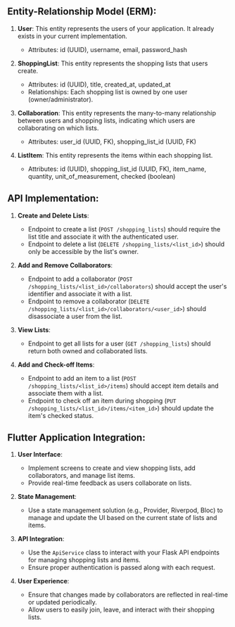 ## Entity-Relationship Model (ERM):

1. **User**: This entity represents the users of your application. It already exists in your current implementation.
   - Attributes: id (UUID), username, email, password_hash

2. **ShoppingList**: This entity represents the shopping lists that users create.
   - Attributes: id (UUID), title, created_at, updated_at
   - Relationships: Each shopping list is owned by one user (owner/administrator).

3. **Collaboration**: This entity represents the many-to-many relationship between users and shopping lists, indicating which users are collaborating on which lists.
   - Attributes: user_id (UUID, FK), shopping_list_id (UUID, FK)

4. **ListItem**: This entity represents the items within each shopping list.
   - Attributes: id (UUID), shopping_list_id (UUID, FK), item_name, quantity, unit_of_measurement, checked (boolean)

## API Implementation:

1. **Create and Delete Lists**: 
   - Endpoint to create a list (`POST /shopping_lists`) should require the list title and associate it with the authenticated user.
   - Endpoint to delete a list (`DELETE /shopping_lists/<list_id>`) should only be accessible by the list's owner.

2. **Add and Remove Collaborators**:
   - Endpoint to add a collaborator (`POST /shopping_lists/<list_id>/collaborators`) should accept the user's identifier and associate it with a list.
   - Endpoint to remove a collaborator (`DELETE /shopping_lists/<list_id>/collaborators/<user_id>`) should disassociate a user from the list.

3. **View Lists**:
   - Endpoint to get all lists for a user (`GET /shopping_lists`) should return both owned and collaborated lists.

4. **Add and Check-off Items**:
   - Endpoint to add an item to a list (`POST /shopping_lists/<list_id>/items`) should accept item details and associate them with a list.
   - Endpoint to check off an item during shopping (`PUT /shopping_lists/<list_id>/items/<item_id>`) should update the item's checked status.

## Flutter Application Integration:

1. **User Interface**: 
   - Implement screens to create and view shopping lists, add collaborators, and manage list items.
   - Provide real-time feedback as users collaborate on lists.

2. **State Management**:
   - Use a state management solution (e.g., Provider, Riverpod, Bloc) to manage and update the UI based on the current state of lists and items.

3. **API Integration**:
   - Use the `ApiService` class to interact with your Flask API endpoints for managing shopping lists and items.
   - Ensure proper authentication is passed along with each request.

4. **User Experience**:
   - Ensure that changes made by collaborators are reflected in real-time or updated periodically.
   - Allow users to easily join, leave, and interact with their shopping lists.

